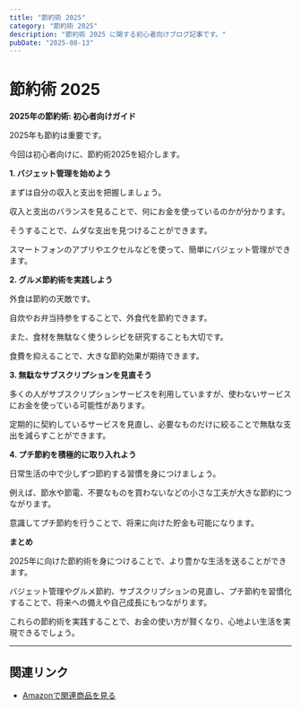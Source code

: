 ```yaml
---
title: "節約術 2025"
category: "節約術 2025"
description: "節約術 2025 に関する初心者向けブログ記事です。"
pubDate: "2025-08-13"
---
```


# 節約術 2025

**2025年の節約術: 初心者向けガイド**

2025年も節約は重要です。

今回は初心者向けに、節約術2025を紹介します。



**1. バジェット管理を始めよう**

まずは自分の収入と支出を把握しましょう。

収入と支出のバランスを見ることで、何にお金を使っているのかが分かります。

そうすることで、ムダな支出を見つけることができます。

スマートフォンのアプリやエクセルなどを使って、簡単にバジェット管理ができます。



**2. グルメ節約術を実践しよう**

外食は節約の天敵です。

自炊やお弁当持参をすることで、外食代を節約できます。

また、食材を無駄なく使うレシピを研究することも大切です。

食費を抑えることで、大きな節約効果が期待できます。



**3. 無駄なサブスクリプションを見直そう**

多くの人がサブスクリプションサービスを利用していますが、使わないサービスにお金を使っている可能性があります。

定期的に契約しているサービスを見直し、必要なものだけに絞ることで無駄な支出を減らすことができます。



**4. プチ節約を積極的に取り入れよう**

日常生活の中で少しずつ節約する習慣を身につけましょう。

例えば、節水や節電、不要なものを買わないなどの小さな工夫が大きな節約につながります。

意識してプチ節約を行うことで、将来に向けた貯金も可能になります。



**まとめ**

2025年に向けた節約術を身につけることで、より豊かな生活を送ることができます。

バジェット管理やグルメ節約、サブスクリプションの見直し、プチ節約を習慣化することで、将来への備えや自己成長にもつながります。

これらの節約術を実践することで、お金の使い方が賢くなり、心地よい生活を実現できるでしょう。



---

## 関連リンク

- [Amazonで関連商品を見る](https://www.amazon.co.jp/s?k=%E7%AF%80%E7%B4%84%E8%A1%93+2025&tag=autowritehubai-22)
